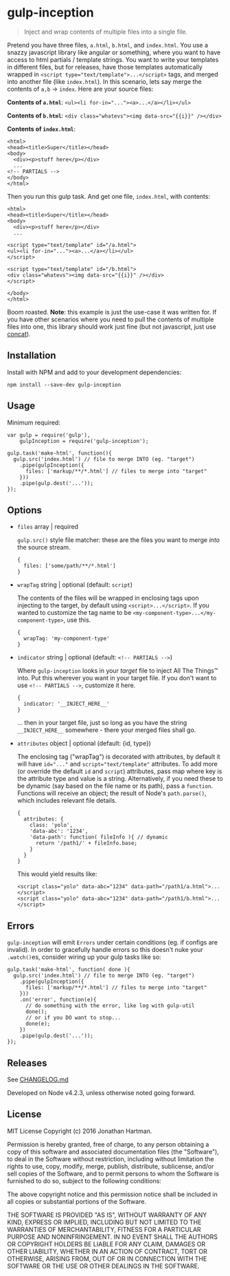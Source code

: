 # gulp-inception

> Inject and wrap contents of multiple files into a single file.

Pretend you have three files, `a.html`, `b.html`, and `index.html`. You use a
snazzy javascript library like angular or something, where you want to have
access to html partials / template strings. You want to write your templates
in different files, but for releases, have those templates automatically
wrapped in `<script type="text/template">...</script>` tags, and merged into
another file (like `index.html`). In this scenario, lets say merge the contents
of `a,b` -> `index`. Here are your source files:

**Contents of `a.html`**: `<ul><li for-in="..."><a>...</a></li></ul>`

**Contents of `b.html`**: `<div class="whatevs"><img data-src="{{i}}" /></div>`

**Contents of `index.html`**:
```
<html>
<head><title>Super</title></head>
<body>
  <div><p>stuff here</p></div>
  ...
<!-- PARTIALS -->
</body>
</html>
```

Then you run this gulp task. And get one file, `index.html`, with contents:
```
<html>
<head><title>Super</title></head>
<body>
  <div><p>stuff here</p></div>
  ...

<script type="text/template" id="/a.html">
<ul><li for-in="..."><a>...</a></li></ul>
</script>

<script type="text/template" id="/b.html">
<div class="whatevs"><img data-src="{{i}}" /></div>
</script>

</body>
</html>
```

Boom roasted. **Note**: this example is just the use-case it was written for.
If you have other scenarios where you need to pull the contents of multiple
files into one, this library should work just fine (but not javascript, just use
[concat](https://github.com/contra/gulp-concat)).

## Installation

Install with NPM and add to your development dependencies:

`npm install --save-dev gulp-inception`

## Usage

Minimum required:

```
var gulp = require('gulp'),
    gulpInception = require('gulp-inception');

gulp.task('make-html', function(){
  gulp.src('index.html') // file to merge INTO (eg. "target")
    .pipe(gulpInception({
      files: ['markup/**/*.html'] // files to merge into "target"
    }))
    .pipe(gulp.dest('...'));
});
```

## Options

* `files` array | required

  `gulp.src()` style file matcher: these are the files you want to merge _into_
  the source stream.

  ```
  {
    files: ['some/path/**/*.html']
  }
  ```


* `wrapTag` string | optional (default: `script`)

  The contents of the files will be wrapped in enclosing tags upon injecting
  to the target, by default using `<script>...</script>`. If you wanted to
  customize the tag name to be `<my-component-type>...</my-component-type>`,
  use this.

  ```
  {
    wrapTag: 'my-component-type'
  }
  ```


* `indicator` string | optional (default: `<!-- PARTIALS -->`)

  Where `gulp-inception` looks in your _target_ file to inject All The Things™
  into. Put this wherever you want in your target file. If you don't want to
  use `<!-- PARTIALS -->`, customize it here.

  ```
  {
    indicator: '__INJECT_HERE__'
  }
  ```

  ... then in your target file, just so long as you have the string
  `__INJECT_HERE__` somewhere - there your merged files shall go.

* `attributes` object | optional (default: {id, type})

  The enclosing tag ("wrapTag") is decorated with attributes, by default it will
  have `id="..."` and `script="text/template"` attributes. To add more (or
  override the default `id` and `script`) attributes, pass map where key is
  the attribute type and value is a string. Alternatively, if you need these to
  be dynamic (say based on the file name or its path), pass a `function`.
  Functions will receive an object; the result of Node's `path.parse()`, which
  includes relevant file details.

  ```
  {
    attributes: {
      class: 'yolo',
      'data-abc': '1234',
      'data-path': function( fileInfo ){ // dynamic
        return '/path1/' + fileInfo.base;
      }
    }
  }
  ```

  This would yield results like:
  ```
  <script class="yolo" data-abc="1234" data-path="/path1/a.html">...</script>
  <script class="yolo" data-abc="1234" data-path="/path1/b.html">...</script>
  ```

## Errors

`gulp-inception` will emit `Errors` under certain conditions (eg. if configs are invalid). In order to gracefully handle errors so this doesn't nuke your `.watch()`es, consider wiring up your gulp tasks like so:

```
gulp.task('make-html', function( done ){
  gulp.src('index.html') // file to merge INTO (eg. "target")
    .pipe(gulpInception({
      files: ['markup/**/*.html'] // files to merge into "target"
    }))
    .on('error', function(e){
      // do something with the error, like log with gulp-util
      done();
      // or if you DO want to stop...
      done(e);
    })
    .pipe(gulp.dest('...'));
});
```

## Releases

See [CHANGELOG.md](https://github.com/jhartman86/gulp-inception/blob/master/CHANGELOG.md)

Developed on Node v4.2.3, unless otherwise noted going forward.

## License

MIT License
Copyright (c) 2016 Jonathan Hartman.

Permission is hereby granted, free of charge, to any person obtaining a copy of this software and associated documentation files (the "Software"), to deal in the Software without restriction, including without limitation the rights to use, copy, modify, merge, publish, distribute, sublicense, and/or sell copies of the Software, and to permit persons to whom the Software is furnished to do so, subject to the following conditions:

The above copyright notice and this permission notice shall be included in all copies or substantial portions of the Software.

THE SOFTWARE IS PROVIDED "AS IS", WITHOUT WARRANTY OF ANY KIND, EXPRESS OR IMPLIED, INCLUDING BUT NOT LIMITED TO THE WARRANTIES OF MERCHANTABILITY, FITNESS FOR A PARTICULAR PURPOSE AND NONINFRINGEMENT. IN NO EVENT SHALL THE AUTHORS OR COPYRIGHT HOLDERS BE LIABLE FOR ANY CLAIM, DAMAGES OR OTHER LIABILITY, WHETHER IN AN ACTION OF CONTRACT, TORT OR OTHERWISE, ARISING FROM, OUT OF OR IN CONNECTION WITH THE SOFTWARE OR THE USE OR OTHER DEALINGS IN THE SOFTWARE.
